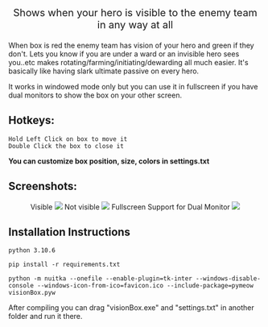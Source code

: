 <br>

<p align="center" style="font-size:20px">
Shows when your hero is visible to the enemy team in any way at all
</p>

When box is red the enemy team has vision of your hero and green if they don't. Lets you know if you are under a ward or an invisible hero sees you..etc makes rotating/farming/initiating/dewarding all much easier. It's basically like having slark ultimate passive on every hero.

It works in windowed mode only but you can use it in fullscreen if you have dual monitors to show the box on your other screen.

## Hotkeys: 
	Hold Left Click on box to move it
	Double Click the box to close it

**You can customize box position, size, colors in settings.txt**

## Screenshots:

<p align="center">
    Visible
    <img src="https://i.imgur.com/VPF08Qx.png">
    Not visible
    <img src="https://i.imgur.com/DeQjyH3.png">
    Fullscreen Support for Dual Monitor
    <img src="https://i.imgur.com/EG3AG4u.jpg">
</p>

## Installation Instructions

`python 3.10.6`

`pip install -r requirements.txt`

`python -m nuitka --onefile --enable-plugin=tk-inter --windows-disable-console --windows-icon-from-ico=favicon.ico --include-package=pymeow visionBox.pyw`

After compiling you can drag "visionBox.exe" and "settings.txt" in another folder and run it there.
